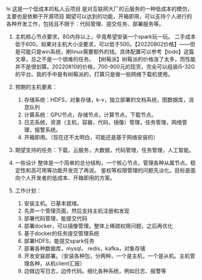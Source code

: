 hi
这是一个低成本的私人云项目
是对互联网大厂的云服务的一种低成本的模仿，主要也是依赖于开源项目
期望可以达到的功能，开箱即用，可以支持个人进行的各种开发工作，包括且不限于：代码管理、提交任务、部署服务等。

1. 主机核心节点要求，8G内存以上，毕竟希望安装一个spark玩一玩。
二手成本低于600。如果对主机大小没要求，可以低于500。【20220802价格】——但是可能只是win系统，刷linux需要额外的钱。具体配置可以参考【todo】这篇文章，总之不是一个很难的任务。
【树莓派】树莓派的价格涨了太多，而性能并不是很划算。20220810的价格，700-900元的现货，完全可以组装i5-32G的平台。我的手中是有树莓派的，打算只是做一些网络下载机使用。

2. 预期的主机要素：
    1. 存储系统：HDFS，对象存储，k-v，独立部署的文档系统，图数据库，消息队列
    2. 计算系统：GPU节点，存储节点，计算节点，下载节点。
    3. 日志系统，资源（主机，容器，代码，镜像）管理，任务管理，网络管理，报警系统。
    4. 开箱即用。（现在还不太明白，可能还是基于网络安装的）

3. 期望支持的任务：下载，云服务，大数据，代码管理，任务管理，人工智能。

4. 一些设计
    整体是一个简单的总分结构，一个核心节点，管理各种从属节点。稳定性和高可用等功能开发完了再说。
    鉴权等权限管理的问题先淡化。目标是面向个人开发者的低成本、开箱即用的方案。

5. 工作计划：
    1. 安装主机。已基本就绪。
    2. 先弄一个管理页面，然后支持主机注册和发现
    3. 部署代码管理，能提交代码
    4. 部署docker，可以镜像管理。整体上稀疏权限问题，之后再优化
    5. 基于docker的任务提交管理系统
    6. 部署HDFS，能提交spark任务
    7. 部署各种数据库，mysql， redis，kafka，对象存储
    8. 开发安装部署。（安装各种包，分两种，一个是主机，一个是从机。主机管理各种，从机client汇报）
    9. 边做边写日志，边传代码。细化各种系统，例如日志、报警等

